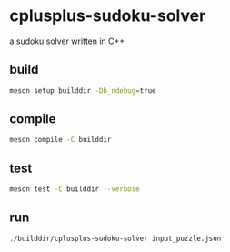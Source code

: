 # cplusplus-sudoku-solver
a sudoku solver written in C++

## build

```bash
meson setup builddir -Db_ndebug=true
```

## compile

```bash
meson compile -C builddir
```

## test

```bash
meson test -C builddir --verbose
```

## run

```bash
./builddir/cplusplus-sudoku-solver input_puzzle.json
```
